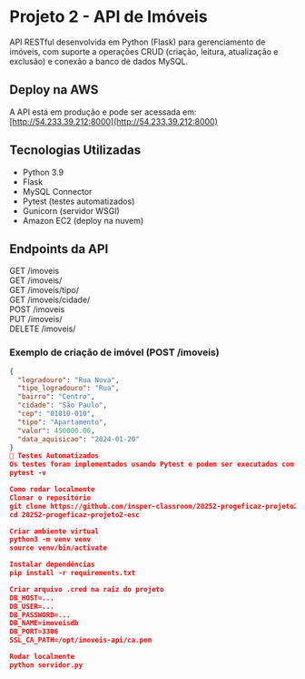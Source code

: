 # Projeto 2 - API de Imóveis 

API RESTful desenvolvida em Python (Flask) para gerenciamento de imóveis, com suporte a operações CRUD (criação, leitura, atualização e exclusão) e conexão a banco de dados MySQL.

## Deploy na AWS
A API está em produção e pode ser acessada em: [http://54.233.39.212:8000](http://54.233.39.212:8000)

## Tecnologias Utilizadas
- Python 3.9  
- Flask  
- MySQL Connector  
- Pytest (testes automatizados)  
- Gunicorn (servidor WSGI)  
- Amazon EC2 (deploy na nuvem)  

## Endpoints da API
GET /imoveis  
GET /imoveis/<id>  
GET /imoveis/tipo/<tipo>  
GET /imoveis/cidade/<cidade>  
POST /imoveis  
PUT /imoveis/<id>  
DELETE /imoveis/<id>  

### Exemplo de criação de imóvel (POST /imoveis)
```json
{
  "logradouro": "Rua Nova",
  "tipo_logradouro": "Rua",
  "bairro": "Centro",
  "cidade": "São Paulo",
  "cep": "01010-010",
  "tipo": "Apartamento",
  "valor": 450000.00,
  "data_aquisicao": "2024-01-20"
}
🧪 Testes Automatizados
Os testes foram implementados usando Pytest e podem ser executados com:
pytest -v

Como rodar localmente
Clonar o repositório
git clone https://github.com/insper-classroom/20252-progeficaz-projeto2-esc.git
cd 20252-progeficaz-projeto2-esc

Criar ambiente virtual
python3 -m venv venv
source venv/bin/activate

Instalar dependências
pip install -r requirements.txt

Criar arquivo .cred na raiz do projeto
DB_HOST=...
DB_USER=...
DB_PASSWORD=...
DB_NAME=imoveisdb
DB_PORT=3306
SSL_CA_PATH=/opt/imoveis-api/ca.pem

Rodar localmente
python servidor.py

